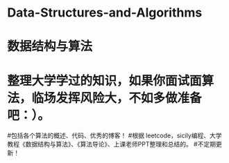 # Data-Structures-and-Algorithms
# 数据结构与算法
# 整理大学学过的知识，如果你面试面算法，临场发挥风险大，不如多做准备吧：）。
#包括各个算法的概述、代码、优秀的博客！
#根据 leetcode，sicily编程、大学教程《数据结构与算法》、《算法导论》、上课老师PPT整理和总结的。
#不定期更新！

